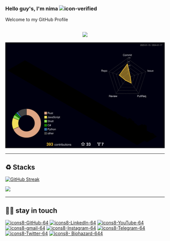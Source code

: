 ### Hello guy's, I'm nima ![icon-verified](https://img.icons8.com/color/20/verified-account--v1.png)
   Welcome to my GitHub Profile

<p align="center">
  <br><img src="https://github.com/arshsahzad/arshsahzad/blob/master/assets/gifs/snake.svg" width="1480px">
</p>

   

![](./profile-3d-contrib/profile-night-rainbow.svg)


---------------------
## ♻ Stacks

[![GitHub Streak](https://github-readme-streak-stats.herokuapp.com?user=NiREvil&theme=github-dark-dimmed&hide_border=true&border_radius=1.8&date_format=j%20M%5B%20Y%5D&exclude_days=Sun%2CMon%2CTue%2CWed%2CThu%2CFri%2CSat&card_width=500)](https://git.io/streak-stats)


[![](https://visitcount.itsvg.in/api?id=NiREvil&label=Profile%20Visit&pretty=false)](https://visitcount.itsvg.in)







------------------
## 🚬🗿 stay in touch

[![icons8-GitHub-64](https://img.icons8.com/arcade/64/github.png)](https://github.com/NiREvil)
[![icons8-LinkedIn-64](https://img.icons8.com/arcade/64/linkedin-circled.png)](https://au.linkedin.com/in/nirevil)
[![icons8-YouTube-64](https://img.icons8.com/arcade/64/youtube-play.png)](http://www.youtube.com/@NiREvil)
[![icons8-gmail-64](https://img.icons8.com/arcade/64/gmail.png)](mailto:nirevil2020@gmail.com)
[![icons8-Instagram-64](https://img.icons8.com/arcade/64/instagram-new.png)](https://instagram.com/nima_radical_?igshid=OGQ5ZDc2ODk2ZA==)
[![icons8-Telegram-64](https://img.icons8.com/arcade/64/telegram-app.png)](https://t.me/NiREvil)
[![icons8-Twitter-64](https://img.icons8.com/arcade/64/twitter.png)](https://twitter.com/NiREvil_)
[![icons8- Biohazard-644](https://img.icons8.com/arcade/64/poison.png)](https://t.me/F_NiREvil)
